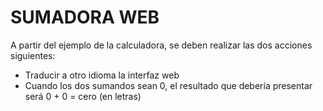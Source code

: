 SUMADORA WEB
============

A partir del ejemplo de la calculadora, se deben realizar las dos acciones siguientes:

  * Traducir a otro idioma la interfaz web
  * Cuando los dos sumandos sean 0, el resultado que debería presentar será 0 + 0 = cero (en letras)
